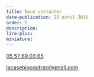 ```yaml
---
title: Nous contacter
date-publication: 20 avril 2016
order: 2
description: 
lire-plus: 
miniature: 
---
```


<!--fin-excerpt-->
<!-- ******************************** -->
<!-- **** début contenu détaillé **** -->

<a href="tel:0557690365"><i class="fa fa-phone" aria-hidden="true"></i>
 05 57 69 03 65</a>

<a href="mailto:lacasebiocoutras@gmail.com"><i class="fa fa-envelope-o" aria-hidden="true"></i> lacasebiocoutras@gmail.com</a>



<!-- **** fin contenu détaillé **** -->
<!-- ****************************** -->



